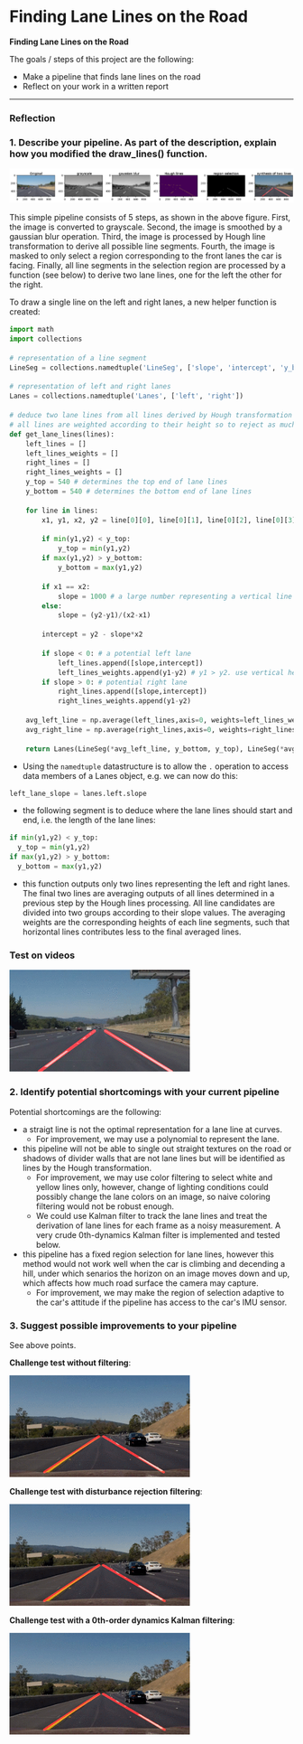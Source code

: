 # **Finding Lane Lines on the Road** 

**Finding Lane Lines on the Road**

The goals / steps of this project are the following:
* Make a pipeline that finds lane lines on the road
* Reflect on your work in a written report


[//]: # (Image References)

[image1]: ./examples/grayscale.jpg "Grayscale"

---

### Reflection

### 1. Describe your pipeline. As part of the description, explain how you modified the draw_lines() function.

![pipeline](./pipeline.png)

This simple pipeline consists of 5 steps, as shown in the above figure. First, the image is converted to grayscale. Second, the image is smoothed by a gaussian blur operation. Third, the image is processed by Hough line transformation to derive all possible line segments. Fourth, the image is masked to only select a region corresponding to the front lanes the car is facing. Finally, all line segments in the selection region are processed by a function (see below) to derive two lane lines, one for the left the other for the right.

To draw a single line on the left and right lanes, a new helper function is created: 
```python
import math
import collections

# representation of a line segment
LineSeg = collections.namedtuple('LineSeg', ['slope', 'intercept', 'y_bottom', 'y_top'])

# representation of left and right lanes
Lanes = collections.namedtuple('Lanes', ['left', 'right'])

# deduce two lane lines from all lines derived by Hough transformation
# all lines are weighted according to their height so to reject as much as possible the contribution from horizontal lines.
def get_lane_lines(lines):
    left_lines = []
    left_lines_weights = []
    right_lines = []
    right_lines_weights = []
    y_top = 540 # determines the top end of lane lines
    y_bottom = 540 # determines the bottom end of lane lines
    
    for line in lines:
        x1, y1, x2, y2 = line[0][0], line[0][1], line[0][2], line[0][3]

        if min(y1,y2) < y_top:
            y_top = min(y1,y2)
        if max(y1,y2) > y_bottom:
            y_bottom = max(y1,y2)
        
        if x1 == x2:
            slope = 1000 # a large number representing a vertical line
        else:
            slope = (y2-y1)/(x2-x1)
            
        intercept = y2 - slope*x2
        
        if slope < 0: # a potential left lane
            left_lines.append([slope,intercept])
            left_lines_weights.append(y1-y2) # y1 > y2. use vertical height as weights to reject horizontal lines
        if slope > 0: # potential right lane
            right_lines.append([slope,intercept])
            right_lines_weights.append(y1-y2) 
        
    avg_left_line = np.average(left_lines,axis=0, weights=left_lines_weights)    
    avg_right_line = np.average(right_lines,axis=0, weights=right_lines_weights)
    
    return Lanes(LineSeg(*avg_left_line, y_bottom, y_top), LineSeg(*avg_right_line, y_bottom, y_top))
```
* Using the `namedtuple` datastructure is to allow the `.` operation to access data members of a Lanes object, e.g. we can now do this:
```python
left_lane_slope = lanes.left.slope
```

* the following segment is to deduce where the lane lines should start and end, i.e. the length of the lane lines:
```python
if min(y1,y2) < y_top:
  y_top = min(y1,y2)
if max(y1,y2) > y_bottom:
  y_bottom = max(y1,y2)
```

* this function outputs only two lines representing the left and right lanes. The final two lines are averaging outputs of all lines determined in a previous step by the Hough lines processing. All line candidates are divided into two groups according to their slope values. The averaging weights are the corresponding heights of each line segments, such that horizontal lines contributes less to the final averaged lines.

### Test on videos
![solideWhiteRight](./solidWhiteRight.mp4.gif)


### 2. Identify potential shortcomings with your current pipeline

Potential shortcomings are the following:
* a straigt line is not the optimal representation for a lane line at curves.
    * For improvement, we may use a polynomial to represent the lane.
* this pipeline will not be able to single out straight textures on the road or shadows of divider walls that are not lane lines but will be identified as lines by the Hough transformation.
    * For improvement, we may use color filtering to select white and yellow lines only, however, change of lighting conditions could possibly change the lane colors on an image, so naive coloring filtering would not be robust enough.
    * We could use Kalman filter to track the lane lines and treat the derivation of lane lines for each frame as a noisy measurement. A very crude 0th-dynamics Kalman filter is implemented and tested below.
* this pipeline has a fixed region selection for lane lines, however this method would not work well when the car is climbing and decending a hill, under which senarios the horizon on an image moves down and up, which affects how much road surface the camera may capture.
    * For improvement, we may make the region of selection adaptive to the car's attitude if the pipeline has access to the car's IMU sensor.

### 3. Suggest possible improvements to your pipeline
See above points.

**Challenge test without filtering**:

![challenge](./challenge.mp4.gif)

**Challenge test with disturbance rejection filtering**:

![challengeDR](./challenge-DR-output.mp4.gif)

**Challenge test with a 0th-order dynamics Kalman filtering**:

![challengeKF](./challenge-DR-output.mp4.gif)
